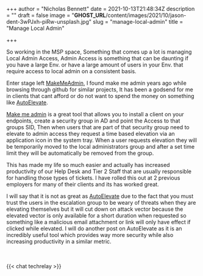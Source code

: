+++
author = "Nicholas Bennett"
date = 2021-10-13T21:48:34Z
description = ""
draft = false
image = "__GHOST_URL__/content/images/2021/10/jason-dent-3wPJxh-piRw-unsplash.jpg"
slug = "manage-local-admin"
title = "Manage Local Admin"

+++


So working in the MSP space, Something that comes up a lot is managing Local Admin Access, Admin Access is something that can be daunting if you have a large Env. or have a large amount of users in your Env. that require access to local admin on a consistent basis.

Enter stage left [MakeMeAdmin](https://github.com/pseymour/MakeMeAdmin), I found make me admin years ago while browsing through github for similar projects, It has been a godsend for me in clients that cant afford or do not want to spend the money on something like [AutoElevate](https://www.autoelevate.com/).



[Make me admin](https://github.com/pseymour/MakeMeAdmin) is a great tool that allows you to install a client on your endpoints, create a security group in AD and point the Access to that groups SID, Then when users that are part of that security group need to elevate to admin access they request a time based elevation via an application icon in the system tray. When a user requests elevation they will be temporarily moved to the local administrators group and after a set time limit they will be automatically be removed from the group.

This has made my life so much easier and actually has increased productivity of our Help Desk and Tier 2 Staff that are usually responsible for handling those types of tickets. I have rolled this out at 2 previous employers for many of their clients and its has worked great.



I will say that it is not as great as [AutoElevate](https://www.autoelevate.com/) due to the fact that you must trust the users in the escalation group to be weary of threats when they are elevating themselves but it will cut down on attack vector because the elevated vector is only available for a short duration when requested so something like a malicious email attachment or link will only have effect if clicked while elevated. I will do another post on AutoElevate as it is an incredibly useful tool which provides way more security while also increasing productivity in a similar metric.


<br>
<br>
{{< chat techrelay >}}